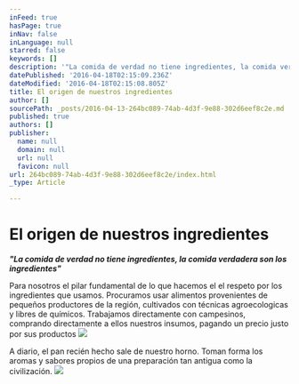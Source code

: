 ```yaml
---
inFeed: true
hasPage: true
inNav: false
inLanguage: null
starred: false
keywords: []
description: '"La comida de verdad no tiene ingredientes, la comida verdadera son los ingredientes"'
datePublished: '2016-04-18T02:15:09.236Z'
dateModified: '2016-04-18T02:15:08.805Z'
title: El origen de nuestros ingredientes
author: []
sourcePath: _posts/2016-04-13-264bc089-74ab-4d3f-9e88-302d6eef8c2e.md
published: true
authors: []
publisher:
  name: null
  domain: null
  url: null
  favicon: null
url: 264bc089-74ab-4d3f-9e88-302d6eef8c2e/index.html
_type: Article

---
```

# El origen de nuestros ingredientes

**_"La comida de verdad no tiene ingredientes, la comida verdadera son los ingredientes"_**

Para nosotros el pilar fundamental de lo que hacemos el el respeto por los ingredientes que usamos. Procuramos usar alimentos provenientes de pequeños productores de la región, cultivados con técnicas agroecologicas y libres de químicos. Trabajamos directamente con campesinos, comprando directamente a ellos nuestros insumos, pagando un precio justo por sus productos ![](https://the-grid-user-content.s3-us-west-2.amazonaws.com/7e2c79a7-267a-4f9b-b850-446a523c27e6.jpg)

A diario, el pan recién hecho sale de nuestro horno. Toman forma los aromas y sabores propios de una preparación tan antigua como la civilización. ![](https://the-grid-user-content.s3-us-west-2.amazonaws.com/511a98c3-1ed1-4f1f-9b2c-417f18664b49.jpg)